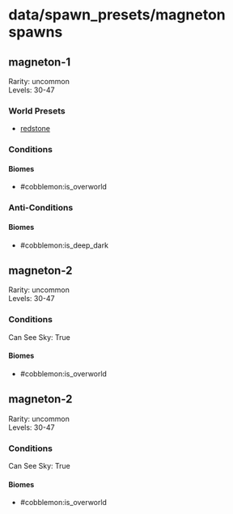 # data/spawn_presets/magneton spawns  
  
## magneton-1  
Rarity: uncommon  
Levels: 30-47  
  
### World Presets  
* [redstone](/data/spawn_data/redstone.md)  
  
### Conditions  
  
#### Biomes  
  * #cobblemon:is_overworld
  
  
### Anti-Conditions  
  
#### Biomes  
  * #cobblemon:is_deep_dark
  
  
## magneton-2  
Rarity: uncommon  
Levels: 30-47  
  
### Conditions  
Can See Sky: True  
  
#### Biomes  
  * #cobblemon:is_overworld
  
  
## magneton-2  
Rarity: uncommon  
Levels: 30-47  
  
### Conditions  
Can See Sky: True  
  
#### Biomes  
  * #cobblemon:is_overworld
  
